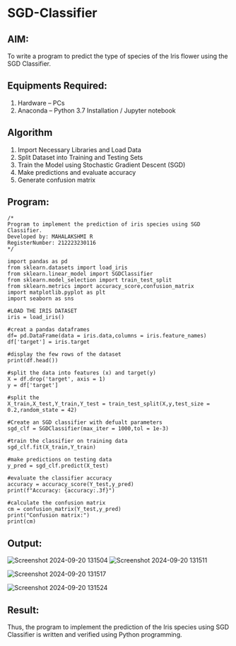 # SGD-Classifier
## AIM:
To write a program to predict the type of species of the Iris flower using the SGD Classifier.

## Equipments Required:
1. Hardware – PCs
2. Anaconda – Python 3.7 Installation / Jupyter notebook

## Algorithm
1. Import Necessary Libraries and Load Data
2. Split Dataset into Training and Testing Sets 
3. Train the Model using Stochastic Gradient Descent (SGD)
4. Make predictions and evaluate accuracy
5. Generate confusion matrix

## Program:
```
/*
Program to implement the prediction of iris species using SGD Classifier.
Developed by: MAHALAKSHMI R
RegisterNumber: 212223230116  
*/

import pandas as pd
from sklearn.datasets import load_iris
from sklearn.linear_model import SGDClassifier
from sklearn.model_selection import train_test_split
from sklearn.metrics import accuracy_score,confusion_matrix
import matplotlib.pyplot as plt
import seaborn as sns

#LOAD THE IRIS DATASET
iris = load_iris()

#creat a pandas dataframes
df= pd.DataFrame(data = iris.data,columns = iris.feature_names)
df['target'] = iris.target

#display the few rows of the dataset
print(df.head())

#split the data into features (x) and target(y)
X = df.drop('target', axis = 1)
y = df['target']

#split the
X_train,X_test,Y_train,Y_test = train_test_split(X,y,test_size = 0.2,random_state = 42)

#Create an SGD classifier with defualt parameters
sgd_clf = SGDClassifier(max_iter = 1000,tol = 1e-3)

#train the classifier on training data
sgd_clf.fit(X_train,Y_train)

#make predictions on testing data
y_pred = sgd_clf.predict(X_test)

#evaluate the classifier accuracy
accuracy = accuracy_score(Y_test,y_pred)
print(f"Accuracy: {accuracy:.3f}")

#calculate the confusion matrix
cm = confusion_matrix(Y_test,y_pred)
print("Confusion matrix:")
print(cm)
```

## Output:
![Screenshot 2024-09-20 131504](https://github.com/user-attachments/assets/8f297674-357c-4b5c-a1dd-3a5771b85453)
![Screenshot 2024-09-20 131511](https://github.com/user-attachments/assets/c2d33602-bfa5-44dd-b26c-4aad46507ef3)

![Screenshot 2024-09-20 131517](https://github.com/user-attachments/assets/9de24399-fbed-4377-84fb-3fb9de373e18)

![Screenshot 2024-09-20 131524](https://github.com/user-attachments/assets/bfab7e44-c22c-4b90-9e03-9305ba3ef65d)


## Result:
Thus, the program to implement the prediction of the Iris species using SGD Classifier is written and verified using Python programming.
